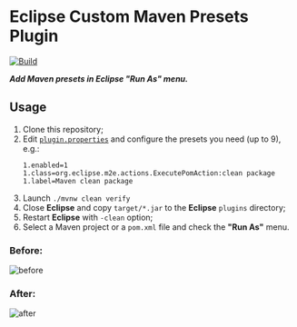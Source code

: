 Eclipse Custom Maven Presets Plugin
===================================

[![Build](https://github.com/albertus82/eclipse-custom-maven-presets-plugin/actions/workflows/build.yml/badge.svg)](https://github.com/albertus82/eclipse-custom-maven-presets-plugin/actions/workflows/build.yml)

***Add Maven presets in Eclipse "Run As" menu.***

## Usage

1. Clone this repository;
2. Edit [`plugin.properties`](plugin.properties) and configure the presets you need (up to 9), e.g.:
   ```properties
   1.enabled=1
   1.class=org.eclipse.m2e.actions.ExecutePomAction:clean package
   1.label=Maven clean package
   ```
4. Launch `./mvnw clean verify`
5. Close **Eclipse** and copy `target/*.jar` to the **Eclipse** `plugins` directory;
6. Restart **Eclipse** with `-clean` option;
7. Select a Maven project or a `pom.xml` file and check the **"Run As"** menu.

### Before:
![before](https://user-images.githubusercontent.com/8672431/151350506-3452a828-1c7e-4c70-96fc-4afa2ff97194.png)

### After:
![after](https://user-images.githubusercontent.com/8672431/151350514-a80822f9-cabd-43d4-a490-e9b9ca0f66d2.png)
